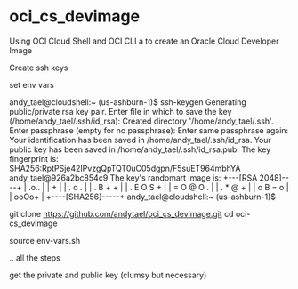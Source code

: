 # oci_cs_devimage
Using OCI Cloud Shell and OCI CLI a to create an Oracle Cloud Developer Image

Create ssh keys

set env vars

andy_tael@cloudshell:~ (us-ashburn-1)$ ssh-keygen
Generating public/private rsa key pair.
Enter file in which to save the key (/home/andy_tael/.ssh/id_rsa): 
Created directory '/home/andy_tael/.ssh'.
Enter passphrase (empty for no passphrase): 
Enter same passphrase again: 
Your identification has been saved in /home/andy_tael/.ssh/id_rsa.
Your public key has been saved in /home/andy_tael/.ssh/id_rsa.pub.
The key fingerprint is:
SHA256:RptPSje42IPvzgQpTQT0uC05dgpn/F5suET964mbhYA andy_tael@926a2bc854c9
The key's randomart image is:
+---[RSA 2048]----+
|   .o..          |
|     +           |
|    . o .        |
|   . B + +       |
|  . E O S +      |
|   = O @ O .     |
|    . * @ +      |
|     o B = o     |
|      ooOo+      |
+----[SHA256]-----+
andy_tael@cloudshell:~ (us-ashburn-1)$ 

git clone https://github.com/andytael/oci_cs_devimage.git
cd oci-cs_devimage

source env-vars.sh

.. all the steps


get the private and public key (clumsy but necessary)

